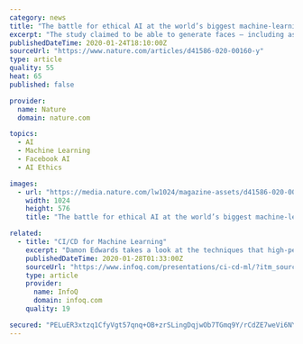 ```yaml
---
category: news
title: "The battle for ethical AI at the world’s biggest machine-learning conference"
excerpt: "The study claimed to be able to generate faces — including aspects of a person’s age, gender and ethnicity — on the basis of voices. Machine-learning scientists criticized it on Twitter as being transphobic and pseudoscientific. One solution could be to introduce ethical review at conferences. NeurIPS 2019 included for the first time a ..."
publishedDateTime: 2020-01-24T18:10:00Z
sourceUrl: "https://www.nature.com/articles/d41586-020-00160-y"
type: article
quality: 55
heat: 65
published: false

provider:
  name: Nature
  domain: nature.com

topics:
  - AI
  - Machine Learning
  - Facebook AI
  - AI Ethics

images:
  - url: "https://media.nature.com/lw1024/magazine-assets/d41586-020-00160-y/d41586-020-00160-y_17582428.jpg"
    width: 1024
    height: 576
    title: "The battle for ethical AI at the world’s biggest machine-learning conference"

related:
  - title: "CI/CD for Machine Learning"
    excerpt: "Damon Edwards takes a look at the techniques that high-performing operations organizations are using to finally transform how they identify, mobilize, and respond to incidents."
    publishedDateTime: 2020-01-28T01:33:00Z
    sourceUrl: "https://www.infoq.com/presentations/ci-cd-ml/?itm_source=infoq&itm_medium=videos_homepage&itm_campaign=videos_row1"
    type: article
    provider:
      name: InfoQ
      domain: infoq.com
    quality: 19

secured: "PELuER3xtzq1CfyVgt57qnq+OB+zrSLingDqjwOb7TGmq9Y/rCdZE7weVi6NY5rsqhPlT1od+yI1hyXm8uzrJmgCWRhG3iHaGXYjruWeqKbdJnPFPEuyBdZmAGdGgcqPSihP8/4+1VTjIAWK86VXRSNmAlAY8EHqZjGl+o6iLfRodSUMzOltO3S1/6sCulL0yKDAV6jjd9GesBpFuyrKQeQpX7VhJiWm6SvVEjGe/jv99g5MKPWEl+zbHmIX+8n57RFuR0ittBeRZDpB9bjQon+3UgTy3VKbjFqvevR3OOmQlEqruuQIkK6yIMe5cRcxOLvYWZnlN/8FCGuW58vQ+Ctxc+ZmrQMfZO6vT2HpM9ZANYl6TtYQWV/umMVJqWU36S7GLb5KPX4IOhAvxeOMuFAIL9bw3Vf5syjKnasTfqZ8HyQvZPdQ+LaI1jBR/bgol1KfRK+BJbzmB0xgWcNCm94l8ciT9x0Qt+IrSULKSo0=;6xlc3zn9umFY+jVab9Gojw=="
---
```


